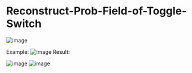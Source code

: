 # Reconstruct-Prob-Field-of-Toggle-Switch
![image](https://github.com/topologicalsubspace/Reconstruct-Prob-Field-of-Toggle-Switch/assets/129043002/935c85f6-7c65-4fad-a0c2-8b84e8919a4b)

Example:
![image](https://github.com/topologicalsubspace/Reconstruct-Prob-Field-of-Toggle-Switch/assets/129043002/0751b76c-912d-4157-a486-c9487791aaeb)
Result:

![image](https://github.com/topologicalsubspace/Reconstruct-Prob-Field-of-Toggle-Switch/assets/129043002/a0ef6813-b62b-4d4f-bdb9-bda937bee341) ![image](https://github.com/topologicalsubspace/Reconstruct-Prob-Field-of-Toggle-Switch/assets/129043002/c35b1c57-2526-4fdb-bea1-4eea25b44cdc)
